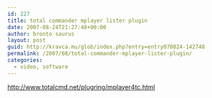 ```yaml
---
id: 227
title: total commander mplayer lister plugin
date: 2007-08-24T21:27:48+00:00
author: bronto saurus
layout: post
guid: http://kravca.mu/glob/index.php?entry=entry070824-142748
permalink: /2007/08/total-commander-mplayer-lister-plugin/
categories:
  - video, software
---
```

<a href="http://www.totalcmd.net/plugring/mplayer4tc.html" target="_blank" >http://www.totalcmd.net/plugring/mplayer4tc.html</a>